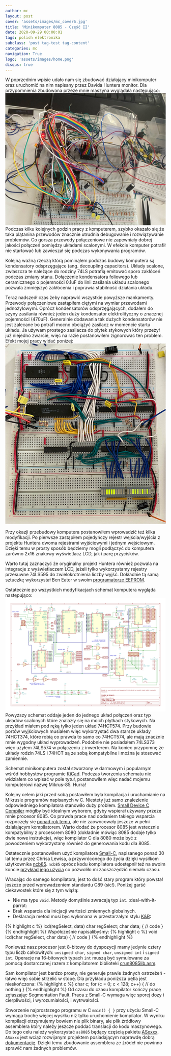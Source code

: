 ```yaml
---
author: mc
layout: post
cover: 'assets/images/mc_cover6.jpg'
title: 'Minikomputer 8085 - Część II'
date: 2020-09-29 00:00:01
tags: polish elektronika
subclass: 'post tag-test tag-content'
categories: mc
navigation: True
logo: 'assets/images/home.png'
disqus: true
---
```


W poprzednim wpisie udało nam się zbudować działający minikomputer oraz uruchomić
na nim napisany przez Davida Huntera monitor. Dla przypomnienia zbudowana przeze mnie
maszyna wyglądała następująco:
![Minikomputer wyłaniający się z chaosu](assets/images/2020-09-29/comp1.jpeg)
Podczas kilku kolejnych godzin pracy z komputerem, szybko okazało się że taka plątanina
przewodów znacznie utrudnia debugowanie i rozwiązywanie problemów.
Co gorsza przewody połączeniowe nie zapewniały dobrej jakości połączeń pomiędzy układami scalonymi.
W efekcie komputer potrafił nie startować lub zawieszał się podczas wykonywania programów.

Kolejną ważną rzeczą którą pominąłem podczas budowy komputera są 
kondensatory odsprzęgające (ang. decoupling capacitors). 
Układy scalone, zwłaszcza te należące do rodziny 74LS 
potrafią emitować sporo zakłóceń podczas zmiany stanu.
Dołączenie kondensatora foliowego lub ceramicznego o pojemności 0.1uF do linii zasilania układu
scalonego pozwala zmniejszyć zakłócenia i poprawia stabilność działania układu.

Teraz nadszedł czas żeby naprawić wszystkie powyższe mankamenty. 
Przewody połączeniowe zastąpiłem
ciętymi na wymiar przewodami jednożyłowymi. Oprócz kondensatorów odsprzęgających,
dodałem do szyny zasilania również jeden duży kondensator elektrolityczny o
znacznej pojemności (470uF). Generalnie dodawania tak dużych kondensatorów nie jest
zalecane bo potrafi mocno obciążyć zasilacz w momencie startu układu.
Ja używam prostego zasilacza do płytek stykowych który przeżył już niejedno zwarcie,
więc na razie postanowiłem zignorować ten problem.
Efekt mojej pracy widać poniżej:
![Minikomputer tym razem z porządnymi połączeniami](assets/images/2020-09-29/comp2.jpeg)

Przy okazji przebudowy komputera postanowiłem wprowadzić też kilka modyfikacji.
Po pierwsze zastąpiłem pojedyńczy rejestr wejścia/wyjścia z projektu Huntera
dwoma rejestrami wyjściowymi i jednym wejściowym. Dzięki temu w prosty sposób
będziemy mogli podłączyć do komputera zarówno 2x16 znakowy wyświetlacz LCD,
jak i parę przycisków. 

Warto tutaj zaznaczyć że oryginalny projekt Huntera również pozwala na integracje z
wyświetlaczem LCD, jeżeli tylko wykorzystamy rejestry przesuwne 74LS595 do zwielokrotnienia liczby
wyjść. Dokładnie tą samą sztuczkę wykorzystał Ben Eater w swoim 
[programatorze EEPROM](https://github.com/beneater/eeprom-programmer).

Ostatecznie po wszystkich modyfikacjach schemat komputera wygląda następująco:
![Schemat minikomputera](assets/images/2020-09-29/mikrus-85.svg)
Powyższy schemat oddaje jeden do jednego układ połączeń oraz typ układów scalonych które znalazły się
na moich płytkach stykowych. Na przykład miałem pod ręką tylko jeden układ 74HCT574.
Przy budowie portów wyjściowych musiałem więc wykorzystać dwa starsze układy 74HCT374,
które robią co prawda to samo co 74HCT574, ale mają znacznie mnie wygodny układ wyprowadzeń.
Podobnie nie posiadałem 74LS373 więc użyłem 74LS574 w połączeniu z inwerterem.
Na koniec przypomnę że układy rodzin 74LS i 74HCT są ze sobą kompatybilne i można je
stosować zamiennie.

Schemat minikomputera został stworzony w darmowym i popularnym wśród hobbystów programie
[KiCad](https://kicad-pcb.org/). Podczas tworzenia schematu nie widziałem co wpisać w pole tytuł,
postanowiłem więc nadać mojemu komputerowi nazwę Mikrus-85. Hurra!

Kolejny celem jaki przed sobą postawiłem była kompilacja i uruchamianie na Mikrusie
programów napisanych w C.
Niestety już samo znalezienie odpowiedniego kompilatora stanowiło duży problem.
[Small Device C Compiler](http://sdcc.sourceforge.net/) mógłby być idealnym wyborem,
gdyby wspierał używany przeze mnie procesor 8085. 
Co prawda prace nad dodaniem takiego wsparcia
rozpoczęły się [ponad rok temu](https://github.com/kenyapcomau/sdcc-8080), 
ale nie zaowocowały jeszcze w pełni działającym kompilatorem.
Warto dodać że procesor 8085 jest wstecznie kompatybilny z procesorem 8080
(dokładnie mówiąc 8085 dodaje tylko dwie nowe instrukcje), więc
kompilator C dla 8080 może być z powodzeniem wykorzystany również do 
generowania kodu dla 8085.

Ostatecznie postanowiłem użyć kompilatora [Small-C](https://github.com/ncb85/SmallC-85),
napisanego ponad 30 lat temu przez Chrisa Lewisa, a przywróconego do życia dzięki wysiłkom
użytkownika [ncb85](https://github.com/ncb85). `ncb85` oprócz kodu kompilatora
udostępnił też na swoim koncie [przykład jego użycia](https://github.com/ncb85/utilis-and-examples/tree/master/cpm_hello)
co pozwoliło mi zaoszczędzić niemało czasu.

Wracając do samego kompilatora, jest to dość stary program który powstał jeszcze przed
wprowadzeniem standardu C89 (sic!). Poniżej garść ciekawostek które się z tym wiążą:

* Nie ma typu `void`. Metody domyślnie zwracają typ `int`. :deal-with-it-parrot:
* Brak wsparcia dla inicjacji wartości zmiennych globalnych.
* Deklaracja metod musi byc wykonana w przestarzałym stylu [K&R](https://en.wikipedia.org/wiki/C_(programming_language)#K&R_C):

{% highlight c %}
lcd(regSelect, data)
    char regSelect;
    char data;
{
    // code
}
{% endhighlight %}
Współcześnie napisalibyśmy:
{% highlight c %}
void lcd(char regSelect, char data) {
    // code
}
{% endhighlight %}

Ponieważ nasz procesor jest 8-bitowy do dyspozycji mamy jedynie cztery typu liczb całkowitych:
`unsigned char`, `signed char`, `unsigned int` i `signed int`.
Operacje na 16-bitowych typach `int` muszą być symulowane za pomocą dostarczanej razem z kompilatorem
biblioteki [crun8085lib.asm](https://github.com/marcin-chwedczuk/mikrus-85/blob/master/smallC/crun8085lib.asm).

Sam kompilator jest bardzo prosty, nie generuje prawie żadnych ostrzeżeń - łatwo więc sobie strzelić w stopę.
Dla przykładu poniższa pętla jest nieskończona:
{% highlight c %}
char c;
for (c = 0; c < 128; c++) {
    // do nothing
}
{% endhighlight %}
Od czasu do czasu kompilator kończy pracę zgłaszając Segmentation Fault.
Praca z Small-C wymaga więc sporej dozy i cierpliwości, i wyrozumiałości, i wytrwałości.

Stworzenie najprostszego programu w C `main() { }` przy użyciu Small-C wymaga
trochę więcej wysiłku niż tylko uruchomienie kompilator. W wyniku kompilacji
otrzymujemy bowiem nie plik binary, ale plik źródłowy assemblera który
należy jeszcze poddać translacji do kodu maszynowego.
Do tego celu należy wykorzystać `as8085` będący częścią pakietu [ASxxxx](https://shop-pdp.net/ashtml/asxxxx.php).
`ASxxxx` jest wciąż rozwijanym projektem posiadającym naprawdę dobrą [dokumentację](https://shop-pdp.net/ashtml/asxbld.htm).
Dzięki temu zbudowanie assemblera ze źródeł nie powinno sprawić nam żadnych problemów.


